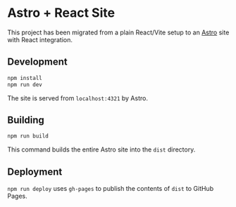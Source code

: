 # Astro + React Site

This project has been migrated from a plain React/Vite setup to an [Astro](https://astro.build/) site with React integration.

## Development

```bash
npm install
npm run dev
```

The site is served from `localhost:4321` by Astro.

## Building

```bash
npm run build
```

This command builds the entire Astro site into the `dist` directory.

## Deployment

`npm run deploy` uses `gh-pages` to publish the contents of `dist` to GitHub Pages.
